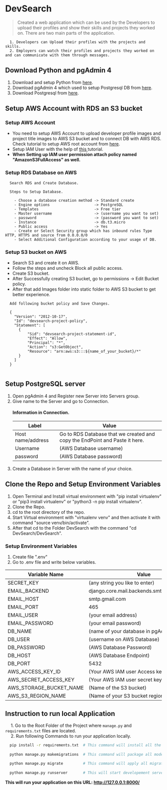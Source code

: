 # DevSearch

> Created a web application which can be used by the Developers to upload their profiles and show their skills and projects they worked on. There are two main parts of the application.

```
  1. Developers can Upload their profiles with the projects and skills.
  2. Employers can watch their profiles and projects they worked on and can communicate with them through messages.
```

## Download Python and pgAdmin 4

<ol>
  <li>Download and setup Python from <a href="https://www.python.org/downloads/" target="_blank">here</a>. </li>
  <li>Download pgAdmin 4 which used to setup Postgresql DB from <a href="https://www.pgadmin.org/download/" target="_blank">here</a>. </li>
  <li>Download Postgresql from <a href="https://www.postgresql.org/download/" target="_blank">here</a>. </li>
</ol>
  
## Setup AWS Account with RDS an S3 bucket

### Setup AWS Account

<ul>
  <li>You need to setup AWS Account to upload developer profile images and project title images to AWS S3 bucket and to connect DB with AWS RDS. Check tutorial to setup AWS root account from <a href="https://www.youtube.com/watch?v=FRQ9fE4fd5g" target="_blank">here</a>.</li>
  <li>Setup IAM User with the help of <a href="https://www.youtube.com/watch?v=wRzzBb18qUw" target="_blank">this </a>tutorial.</li>
  <li><b>When Setting up IAM user permission attach policy named "AmazonS3FullAccess" as well.</b></li>
</ul>

### Setup RDS Database on AWS

```
  Search RDS and Create Database.
  
  Steps to Setup Database.
  
    - Choose a database creation method -> Standard create
    - Engine options                    -> PostgreSQL
    - Templates                         -> Free tier
    - Master username                   -> (username you want to set)
    - password                          -> (password you want to set)
    - Instance                          -> db.t3.micro
    - Public access                     -> Yes
    - Create or Select Security group which has inbound rules Type HTTP, HTTPS and source from 0.0.0.0/0
    - Select Additional Configuration according to your usage of DB.
```

### Setup S3 bucket on AWS

<ul>
  <li>Search S3 and create it on AWS.</li>
  <li>Follow the steps and uncheck Block all public access.</li>
  <li>Create S3 bucket.</li>
  <li>After Successfully creating S3 bucket, go to permissions -> Edit Bucket policy.</li>
  <li>After that add Images folder into static folder to AWS S3 bucket to get better experience.</li>
</ul>
  
  ```
    Add following bucket policy and Save Changes.
    
    {
      "Version": "2012-10-17",
      "Id": "devsearch-project-policy",
      "Statement": [
        {
            "Sid": "devsearch-project-statement-id",
            "Effect": "Allow",
            "Principal": "*",
            "Action": "s3:GetObject",
            "Resource": "arn:aws:s3:::${name_of_your_bucket}/*"
        }
      ]
    }
    
  ```
  
## Setup PostgreSQL server

<ol>
 <li>Open pgAdmin 4 and Register new Server into Servers group. </li>
 <li>Give name to the Server and go to Connection. </li>

#### Information in Connection.
| Label | Value |
| --- | --- |
| Host name/address | Go to RDS Database that we created and copy the EndPoint and Paste it here. |
| Username | (AWS Database username) |
| password | (AWS Database password) |

  
  <li>Create a Database in Server with the name of your choice. </li>
</ol>

## Clone the Repo and Setup Environment Variables

<ol>
  <li>Open Terminal and Install virtual environment with "pip install virtualenv" or "pip3 install virtualenv" or "python3 -n pip install virtualenv".</li>
  <li>Clone the Repo.</li>
  <li>cd to the root directory of the repo.</li>
  <li>Start Virtual environment with "virtualenv venv" and then activate it with command "source venv/bin/activate".</li>
  <li>After that cd to the Folder DevSearch with the command "cd DevSearch/DevSearch".</li>

</ol>

### Setup Environment Variables

<ol>
  <li>Create file ".env" </li>
  <li>Go to .env file and write below variables. </li>
</ol>

| Variable Name | Value |
| --- | --- |
| SECRET_KEY | (any string you like to enter) |
| EMAIL_BACKEND | django.core.mail.backends.smtp.EmailBackend |
| EMAIL_HOST | smtp.gmail.com |
| EMAIL_PORT | 465 |
| EMAIL_USER | (your email address) |
| EMAIL_PASSWORD | (your email password) |
| DB_NAME | (name of your database in pgAdmin 4 Server) |
| DB_USER | (username on AWS Database) |
| DB_PASSWORD | (AWS Database Password) |
| DB_HOST | (AWS Database Endpoint) |
| DB_PORT | 5432 |
| AWS_ACCESS_KEY_ID | (Your AWS IAM user Access key) |
| AWS_SECRET_ACCESS_KEY | (Your AWS IAM user secret key) |
| AWS_STORAGE_BUCKET_NAME | (Name of the S3 bucket) |
| AWS_S3_REGION_NAME | (Name of your S3 bucket region) |

## Instruction to run local Application

&emsp;  1. Go to the Root Folder of the Project where ```manage.py``` and ```requirements.txt``` files are located.<br/>
&emsp;  2. Run following Commands to run your application locally.

```bash
  pip install -r requirements.txt  # This command will install all the required packages for project.
  
  python manage.py makemigrations  # This command will package all models into individual migration files.
  
  python manage.py migrate         # This command will apply all migration files to DB.
  
  python manage.py runserver       # This will start developement server locally.
```

**This will run your application on this URL: http://127.0.0.1:8000/**
